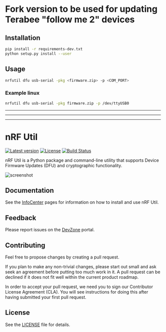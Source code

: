 # Fork version to be used for updating Terabee **"follow me 2"** devices

## Installation
```bash
pip install -r requirements-dev.txt
python setup.py install --user
```

## Usage
```bash
nrfutil dfu usb-serial -pkg <firmware.zip> -p <COM_PORT>
```
### Example linux
```bash
nrfutil dfu usb-serial -pkg firmware.zip -p /dev/ttyUSB0
```

___
___
___
# nRF Util

[![Latest version](https://img.shields.io/pypi/v/nrfutil.svg)](https://pypi.python.org/pypi/nrfutil)
[![License](https://img.shields.io/pypi/l/nrfutil.svg)](https://pypi.python.org/pypi/nrfutil)
[![Build Status](https://dev.azure.com/NordicSemiconductor/Wayland/_apis/build/status/pc-nrfutil?branchName=master)](https://dev.azure.com/NordicSemiconductor/Wayland/_build?definitionId=30)

nRF Util is a Python package and command-line utility that supports Device Firmware Updates (DFU) and cryptographic functionality.

![screenshot](screenshot.gif)

## Documentation

See the [InfoCenter](https://infocenter.nordicsemi.com/topic/ug_nrfutil/UG/nrfutil/nrfutil_intro.html) pages for information on how to install and use nRF Util.

## Feedback

Please report issues on the [DevZone](https://devzone.nordicsemi.com) portal.

## Contributing

Feel free to propose changes by creating a pull request.

If you plan to make any non-trivial changes, please start out small and ask seek an agreement before putting too much work in it. A pull request can be declined if it does not fit well within the current product roadmap.

In order to accept your pull request, we need you to sign our Contributor License Agreement (CLA). You will see instructions for doing this after having submitted your first pull request.

## License

See the [LICENSE](LICENSE) file for details.
